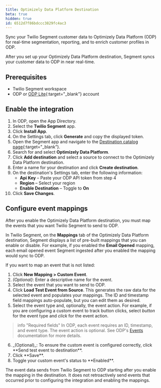 ```yaml
---
title: Optimizely Data Platform Destination
beta: true
hidden: true
id: 6512d7f86bdccc3829fc4ac3
---
```


Sync your Twilio Segment customer data to Optimizely Data Platform (ODP) for real-time segmentation, reporting, and to enrich customer profiles in ODP.

After you set up your Optimizely Data Platform destination, Segment syncs your customer data to ODP in near real-time.

## Prerequisites

- Twilio Segment workspace
- ODP or [ODP Lite](https://support.optimizely.com/hc/en-us/articles/8359093735309-Welcome-to-ODP-Lite){:target="_blank”} account

## Enable the integration

1.  In ODP, open the App Directory.
2.  Select the **Twilio Segment** app.
3.  Click **Install App**.
4.  On the Settings tab, click **Generate** and copy the displayed token.
5.  Open the Segment app and navigate to the [Destination catalog page](https://app.segment.com/goto-my-workspace/destinations/catalog){:target="_blank”}.
6.  Search for and select **Optimizely Data Platform**.
7.  Click **Add destination** and select a source to connect to the Optimizely Data Platform destination.
8. Enter a name for your destination and click **Create destination**.
9. On the destination's Settings tab, enter the following information:
	- **Api Key** – Paste your ODP API token from step 4
	- **Region** – Select your region
	- **Enable Destination** – Toggle to **On**
10.	Click **Save Changes**.

## Configure event mappings

After you enable the Optimizely Data Platform destination, you must map the events that you want Twilio Segment to send to ODP.

In Twilio Segment, on the **Mappings** tab of the Optimizely Data Platform destination, Segment displays a list of pre-built mappings that you can enable or disable. For example, if you enabled the **Email Opened** mapping, each email opened event Segment ingested after you enabled the mapping would sync to ODP.

If you want to map an event that is not listed:
1. Click **New Mapping > Custom Event**.
2. _(Optional)_: Enter a descriptive name for the event.
3. Select the event that you want to send to ODP.
4. Click **Load Test Event from Source**. This generates the raw data for the selected event and populates your mappings. The ID and timestamp field mappings auto-populate, but you can edit them as desired.
5. Select the event type and, optionally, the event action. For example, if you are configuring a custom event to track button clicks, select _button_ for the event type and _click_ for the event action.

> info "Required fields"
> In ODP, each event requires an ID, timestamp, and event type. The event action is optional. See ODP's [Events](https://docs.developers.optimizely.com/optimizely-data-platform/docs/thebasics-events) documentation for more details.

<ol style="counter-reset: none;">
  <li value="6" markdown=1>
  _(Optional)_: To ensure the custom event is configured correctly, click **Send test event to destination**.
  </li>
  <li value="7" markdown=1>
  Click **Save**.
  </li>
  <li value="8" markdown=1>
  Toggle your custom event's status to **Enabled**.
  </li>
</ol>	

The event data sends from Twilio Segment to ODP starting after you enable the mapping in the destination. It does not retroactively send events that occurred prior to configuring the integration and enabling the mappings.

